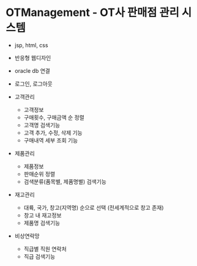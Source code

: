 # OTManagement - OT사 판매점 관리 시스템

- jsp, html, css
- 반응형 웹디자인
- oracle db 연결

- 로그인, 로그아웃
- 고객관리 
  - 고객정보
  - 구매횟수, 구매금액 순 정렬
  - 고객명 검색기능
  - 고객 추가, 수정, 삭제 기능
  - 구매내역 세부 조회 기능
  
- 제품관리
  - 제품정보
  - 판매순위 정렬
  - 검색분류(품목별, 제품명별) 검색기능
  
- 재고관리
  - 대륙, 국가, 창고(지역명) 순으로 선택 (전세계적으로 창고 존재)
  - 창고 내 재고정보
  - 제품명 검색기능
  
- 비상연락망
  - 직급별 직원 연락처
  - 직급 검색기능
